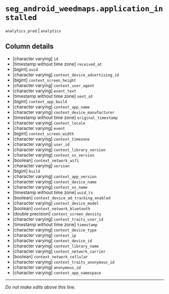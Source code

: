 # `seg_android_weedmaps.application_installed`
`analytics_prod` | `analytics`

## Column details
* [character varying] `id`
* [timestamp without time zone] `received_at`
* [bigint]    `uuid`
* [character varying] `context_device_advertising_id`
* [bigint]    `context_screen_height`
* [character varying] `context_user_agent`
* [character varying] `event_text`
* [timestamp without time zone] `sent_at`
* [bigint]    `context_app_build`
* [character varying] `context_app_name`
* [character varying] `context_device_manufacturer`
* [timestamp without time zone] `original_timestamp`
* [character varying] `context_locale`
* [character varying] `event`
* [bigint]    `context_screen_width`
* [character varying] `context_timezone`
* [character varying] `user_id`
* [character varying] `context_library_version`
* [character varying] `context_os_version`
* [boolean]   `context_network_wifi`
* [character varying] `version`
* [bigint]    `build`
* [character varying] `context_app_version`
* [character varying] `context_device_name`
* [character varying] `context_os_name`
* [timestamp without time zone] `uuid_ts`
* [boolean]   `context_device_ad_tracking_enabled`
* [character varying] `context_device_model`
* [boolean]   `context_network_bluetooth`
* [double precision] `context_screen_density`
* [character varying] `context_traits_user_id`
* [timestamp without time zone] `timestamp`
* [character varying] `context_device_type`
* [character varying] `context_ip`
* [character varying] `context_device_id`
* [character varying] `context_library_name`
* [character varying] `context_network_carrier`
* [boolean]   `context_network_cellular`
* [character varying] `context_traits_anonymous_id`
* [character varying] `anonymous_id`
* [character varying] `context_app_namespace`

-------------------------------------------------------------------------------
*Do not make edits above this line.*
